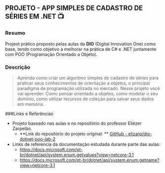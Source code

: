 ## PROJETO - APP SIMPLES DE CADASTRO DE SÉRIES EM .NET :tv:

### Resumo

Projeot prático proposto pelas aulas da **DIO** (Digital Innovation One) como base, tendo como objetivo a melhorar na prática de C# e .NET juntamente com POO (Programação Orientado a Objeto).

### Descrição

> Aprenda como criar um algoritmo simples de cadastro de séries para praticar seus conhecimentos de orientação a objetos, o principal paradigma de programação utilizada no mercado. Nesse projeto você vai aprender: Como pensar orientado a objetos, como modelar o seu domínio, como utilizar recursos de coleção para salvar seus dados em memória.

###Links e Referências

- Projeto baseado nas aulas e no repositório do professor Eliézer Zarpelão.
  - **Link do repositório do projeto original: ** [GitHub - elizarp/dio-dotnet-poo-lab-2](https://github.com/elizarp/dio-dotnet-poo-lab-2)
- Links de referencia da documentação estudada durante parte das aulas:
  - <https://docs.microsoft.com/pt-br/dotnet/api/system.enum.getvalues?view=netcore-3.1>
  - <https://docs.microsoft.com/pt-br/dotnet/api/system.enum.getname?view=netcore-3.1>
